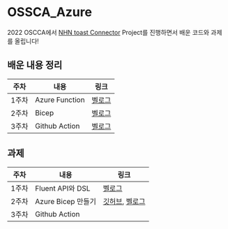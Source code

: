 # OSSCA_Azure

2022 OSCCA에서 [NHN toast Connector](https://github.com/devrel-kr/nhn-toast-notification-service-custom-connector) Project를 진행하면서 배운 코드와 과제를 올립니다! 

## 배운 내용 정리

|주차|내용|링크|
|---|---|---|
|1주차|Azure Function|[벨로그](https://velog.io/@juijeong8324/OSSCA-1%EC%A3%BC%EC%B0%A8)|
|2주차|Bicep|[벨로그](https://velog.io/@juijeong8324/OSSCA-2주차-Azure-Bicep)|
|3주차|Github Action|[벨로그](https://velog.io/@juijeong8324/OSSCA-3%EC%A3%BC%EC%B0%A8-Github-Action)|


## 과제 
|주차|내용|링크|  
|---|---|---|     
|1주차|Fluent API와 DSL|[벨로그](https://velog.io/@juijeong8324/OSSCA-1%EC%A3%BC%EC%B0%A8-%EA%B3%BC%EC%A0%9C)|        
|2주차|Azure Bicep 만들기|[깃허브](https://github.com/juijeong8324/OSSCA_Azure/tree/main/infra), [벨로그](https://velog.io/@juijeong8324/OSSCA-2%EC%A3%BC%EC%B0%A8-%EA%B3%BC%EC%A0%9C)|         
|3주차|Github Action|  |  


